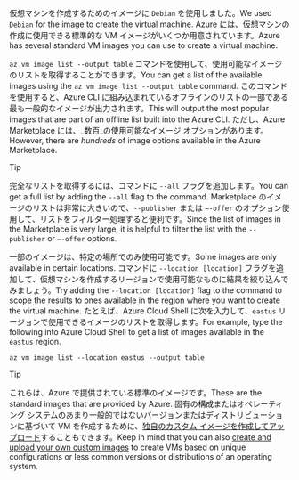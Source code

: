 <span data-ttu-id="4985d-101">仮想マシンを作成するためのイメージに `Debian` を使用しました。</span><span class="sxs-lookup"><span data-stu-id="4985d-101">We used `Debian` for the image to create the virtual machine.</span></span> <span data-ttu-id="4985d-102">Azure には、仮想マシンの作成に使用できる標準的な VM イメージがいくつか用意されています。</span><span class="sxs-lookup"><span data-stu-id="4985d-102">Azure has several standard VM images you can use to create a virtual machine.</span></span> 

<span data-ttu-id="4985d-103">`az vm image list --output table` コマンドを使用して、使用可能なイメージのリストを取得することができます。</span><span class="sxs-lookup"><span data-stu-id="4985d-103">You can get a list of the available images using the `az vm image list --output table` command.</span></span> <span data-ttu-id="4985d-104">このコマンドを使用すると、Azure CLI に組み込まれているオフラインのリストの一部である最も一般的なイメージが出力されます。</span><span class="sxs-lookup"><span data-stu-id="4985d-104">This will output the most popular images that are part of an offline list built into the Azure CLI.</span></span> <span data-ttu-id="4985d-105">ただし、Azure Marketplace には、_数百_の使用可能なイメージ オプションがあります。</span><span class="sxs-lookup"><span data-stu-id="4985d-105">However, there are _hundreds_ of image options available in the Azure Marketplace.</span></span> 

> [!TIP]
> <span data-ttu-id="4985d-106">完全なリストを取得するには、コマンドに `--all` フラグを追加します。</span><span class="sxs-lookup"><span data-stu-id="4985d-106">You can get a full list by adding the `--all` flag to the command.</span></span> <span data-ttu-id="4985d-107">Marketplace のイメージのリストは非常に大きいので、`--publisher` または `–-offer` のオプション使用して、リストをフィルター処理すると便利です。</span><span class="sxs-lookup"><span data-stu-id="4985d-107">Since the list of images in the Marketplace is very large, it is helpful to filter the list with the `--publisher` or `–-offer` options.</span></span>

<span data-ttu-id="4985d-108">一部のイメージは、特定の場所でのみ使用可能です。</span><span class="sxs-lookup"><span data-stu-id="4985d-108">Some images are only available in certain locations.</span></span> <span data-ttu-id="4985d-109">コマンドに `--location [location]` フラグを追加して、仮想マシンを作成するリージョンで使用可能なものに結果を絞り込んでみましょう。</span><span class="sxs-lookup"><span data-stu-id="4985d-109">Try adding the `--location [location]` flag to the command to scope the results to ones available in the region where you want to create the virtual machine.</span></span> <span data-ttu-id="4985d-110">たとえば、Azure Cloud Shell に次を入力して、`eastus` リージョンで使用できるイメージのリストを取得します。</span><span class="sxs-lookup"><span data-stu-id="4985d-110">For example, type the following into Azure Cloud Shell to get a list of images available in the `eastus` region.</span></span>

```azurecli
az vm image list --location eastus --output table
```

> [!TIP]
> <span data-ttu-id="4985d-111">これらは、Azure で提供されている標準のイメージです。</span><span class="sxs-lookup"><span data-stu-id="4985d-111">These are the standard images that are provided by Azure.</span></span> <span data-ttu-id="4985d-112">固有の構成またはオペレーティング システムのあまり一般的ではないバージョンまたはディストリビューションに基づいて VM を作成するために、[独自のカスタム イメージを作成してアップロード](https://docs.microsoft.com/azure/virtual-machines/linux/tutorial-custom-images)することもできます。</span><span class="sxs-lookup"><span data-stu-id="4985d-112">Keep in mind that you can also [create and upload your own custom images](https://docs.microsoft.com/azure/virtual-machines/linux/tutorial-custom-images) to create VMs based on unique configurations or less common versions or distributions of an operating system.</span></span>